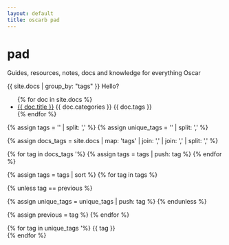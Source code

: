 ```yaml
---
layout: default
title: oscarb pad
---
```


# pad
Guides, resources, notes, docs and knowledge for everything Oscar 

{{ site.docs | group_by: "tags" }} Hello?

<ul>
{% for doc in site.docs %}
<li><a href=".{{ doc.url }}">{{ doc.title }}</a> {{ doc.categories }} {{ doc.tags }}
</li>
{% endfor %}
</ul>

<!-- Create empty arrays -->
{% assign tags = '' | split: ',' %}
{% assign unique_tags = '' | split: ',' %}

<!-- Map and flatten -->
{% assign docs_tags =  site.docs | map: 'tags' | join: ',' | join: ',' | split: ',' %}

<!-- Push to tags -->
{% for tag in docs_tags '%}
  {% assign tags = tags | push: tag %}
{% endfor %}

<!-- Uniq -->
{% assign tags = tags | sort %}
{% for tag in tags %}

<!-- If not equal to previous then it must be unique as sorted -->
{% unless tag == previous %}

<!-- Push to unique_tags -->
{% assign unique_tags = unique_tags | push: tag %}
{% endunless %}

{% assign previous = tag %}
{% endfor %}

{% for tag in unique_tags '%}
  {{ tag }}<br/>
{% endfor %}

